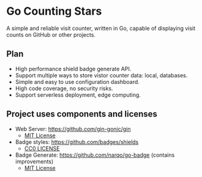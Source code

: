 # Go Counting Stars

A simple and reliable visit counter, written in Go, capable of displaying visit counts on GitHub or other projects.

## Plan

- High performance shield badge generate API.
- Support multiple ways to store vistor counter data: local, databases.
- Simple and easy to use configuration dashboard.
- High code coverage, no security risks.
- Support serverless deployment, edge computing.


## Project uses components and licenses

- Web Server: https://github.com/gin-gonic/gin
    - [MIT License](https://github.com/gin-gonic/gin/blob/master/LICENSE)
- Badge styles: https://github.com/badges/shields
    - [CC0 LICENSE](https://github.com/badges/shields/blob/master/LICENSE)
- Badge Generate: https://github.com/narqo/go-badge (contains improvements)
    - [MIT License](https://github.com/narqo/go-badge/blob/master/LICENSE)